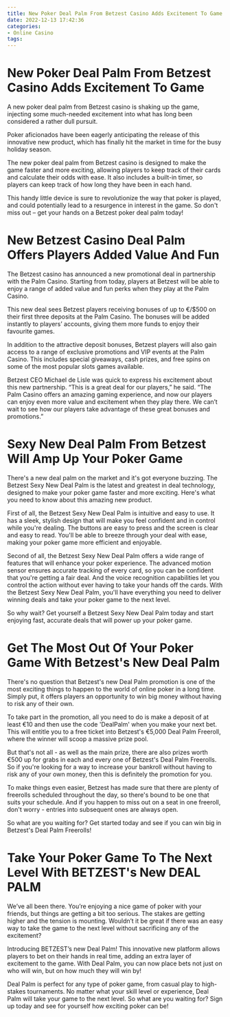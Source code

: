 ```yaml
---
title: New Poker Deal Palm From Betzest Casino Adds Excitement To Game 
date: 2022-12-13 17:42:36
categories:
- Online Casino
tags:
---
```



#  New Poker Deal Palm From Betzest Casino Adds Excitement To Game 

A new poker deal palm from Betzest casino is shaking up the game, injecting some much-needed excitement into what has long been considered a rather dull pursuit.

Poker aficionados have been eagerly anticipating the release of this innovative new product, which has finally hit the market in time for the busy holiday season.

The new poker deal palm from Betzest casino is designed to make the game faster and more exciting, allowing players to keep track of their cards and calculate their odds with ease. It also includes a built-in timer, so players can keep track of how long they have been in each hand.

This handy little device is sure to revolutionize the way that poker is played, and could potentially lead to a resurgence in interest in the game. So don't miss out – get your hands on a Betzest poker deal palm today!

#  New Betzest Casino Deal Palm Offers Players Added Value And Fun 

The Betzest casino has announced a new promotional deal in partnership with the Palm Casino. Starting from today, players at Betzest will be able to enjoy a range of added value and fun perks when they play at the Palm Casino.

This new deal sees Betzest players receiving bonuses of up to €/$500 on their first three deposits at the Palm Casino. The bonuses will be added instantly to players’ accounts, giving them more funds to enjoy their favourite games.

In addition to the attractive deposit bonuses, Betzest players will also gain access to a range of exclusive promotions and VIP events at the Palm Casino. This includes special giveaways, cash prizes, and free spins on some of the most popular slots games available.

Betzest CEO Michael de Lisle was quick to express his excitement about this new partnership. “This is a great deal for our players,” he said. “The Palm Casino offers an amazing gaming experience, and now our players can enjoy even more value and excitement when they play there. We can’t wait to see how our players take advantage of these great bonuses and promotions.”

#  Sexy New Deal Palm From Betzest Will Amp Up Your Poker Game 

There's a new deal palm on the market and it's got everyone buzzing. The Betzest Sexy New Deal Palm is the latest and greatest in deal technology, designed to make your poker game faster and more exciting. Here's what you need to know about this amazing new product.

First of all, the Betzest Sexy New Deal Palm is intuitive and easy to use. It has a sleek, stylish design that will make you feel confident and in control while you're dealing. The buttons are easy to press and the screen is clear and easy to read. You'll be able to breeze through your deal with ease, making your poker game more efficient and enjoyable.

Second of all, the Betzest Sexy New Deal Palm offers a wide range of features that will enhance your poker experience. The advanced motion sensor ensures accurate tracking of every card, so you can be confident that you're getting a fair deal. And the voice recognition capabilities let you control the action without ever having to take your hands off the cards. With the Betzest Sexy New Deal Palm, you'll have everything you need to deliver winning deals and take your poker game to the next level.

So why wait? Get yourself a Betzest Sexy New Deal Palm today and start enjoying fast, accurate deals that will power up your poker game.

#  Get The Most Out Of Your Poker Game With Betzest's New Deal Palm 

There's no question that Betzest's new Deal Palm promotion is one of the most exciting things to happen to the world of online poker in a long time. Simply put, it offers players an opportunity to win big money without having to risk any of their own.

To take part in the promotion, all you need to do is make a deposit of at least €10 and then use the code 'DealPalm' when you make your next bet. This will entitle you to a free ticket into Betzest's €5,000 Deal Palm Freeroll, where the winner will scoop a massive prize pool.

But that's not all - as well as the main prize, there are also prizes worth €500 up for grabs in each and every one of Betzest's Deal Palm Freerolls. So if you're looking for a way to increase your bankroll without having to risk any of your own money, then this is definitely the promotion for you.

To make things even easier, Betzest has made sure that there are plenty of freerolls scheduled throughout the day, so there's bound to be one that suits your schedule. And if you happen to miss out on a seat in one freeroll, don't worry - entries into subsequent ones are always open.

So what are you waiting for? Get started today and see if you can win big in Betzest's Deal Palm Freerolls!

#  Take Your Poker Game To The Next Level With BETZEST's New DEAL PALM

We’ve all been there. You’re enjoying a nice game of poker with your friends, but things are getting a bit too serious. The stakes are getting higher and the tension is mounting. Wouldn’t it be great if there was an easy way to take the game to the next level without sacrificing any of the excitement?

Introducing BETZEST’s new Deal Palm! This innovative new platform allows players to bet on their hands in real time, adding an extra layer of excitement to the game. With Deal Palm, you can now place bets not just on who will win, but on how much they will win by!

Deal Palm is perfect for any type of poker game, from casual play to high-stakes tournaments. No matter what your skill level or experience, Deal Palm will take your game to the next level. So what are you waiting for? Sign up today and see for yourself how exciting poker can be!